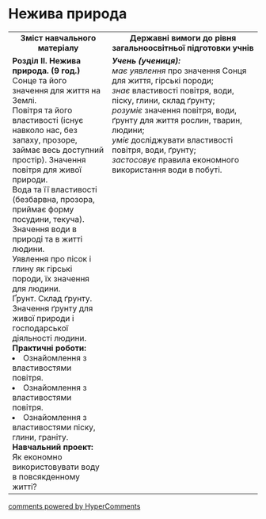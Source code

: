 <div id="hypercomments_widget" class="js-hypercomments-widget invisible"></div>

Нежива природа
=============================================

<table>
  <tr>
    <td width="40%" align="center"><b>Зміст навчального матеріалу<b></td>
    <td width="60%" align="center"><b>Державні вимоги до рівня загальноосвітньої підготовки учнів</b></td>
  </tr>
  <tr>
    <td width="40%" style="vertical-align:top !important;">
    <b>Розділ II. Нежива природа. (9 год.)</b><br>
    Сонце та його значення для життя на Землі.<br>
    Повітря та його властивості (існує навколо нас, без запаху, прозоре, займає весь доступний простір). Значення повітря для живої природи.<br>
    Вода та її властивості (безбарвна, прозора, приймає форму посудини, текуча). Значення води в природі та в житті людини.<br>
    Уявлення про пісок і глину як гірські породи, їх значення для людини.<br>
    Ґрунт. Склад ґрунту. Значення ґрунту для живої природи і господарської діяльності людини.<br>
    <b>Практичні роботи:</b><br>
    <li>Ознайомлення з властивостями повітря.</li>
    <li>Ознайомлення з властивостями повітря.</li>
    <li>Ознайомлення з властивостями піску, глини, граніту.</li>
    <b>Навчальний проект:</b><br>
    Як економно використовувати воду в повсякденному житті?
    </td>
    <td width="60%" style="vertical-align:top !important;">
    <i><b>Учень (учениця):</b></i><br>
  	<i>має уявлення</i> про значення Сонця для життя, гірські породи;<br>
    <i>знає</i> властивості повітря, води, піску, глини, склад ґрунту;<br>
    <i>розуміє</i> значення повітря, води, ґрунту для життя рослин, тварин, людини;<br>
    <i>уміє</i> досліджувати властивості повітря, води, ґрунту;<br>
    <i>застосовує</i> правила економного використання води в побуті.<br>
	</td>
  </tr>
</table>

<div class="js-hypercomments-container">
<a href="http://hypercomments.com" class="hc-link" title="comments widget">comments powered by HyperComments</a>
</div>
